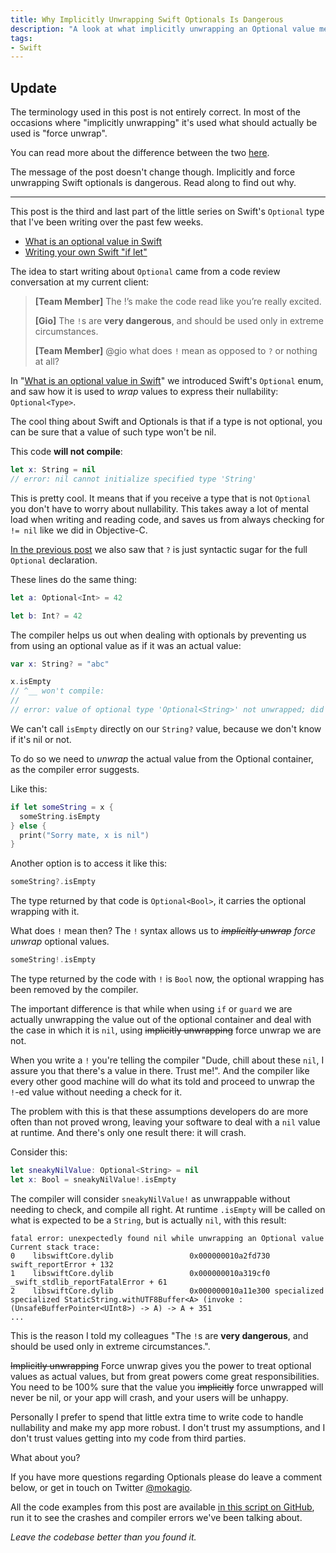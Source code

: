 ```yaml
---
title: Why Implicitly Unwrapping Swift Optionals Is Dangerous
description: "A look at what implicitly unwrapping an Optional value means and why it should be avoided."
tags:
- Swift
---
```


## Update

The terminology used in this post is not entirely correct. In most of the
occasions where "implicitly unwrapping" it's used what should actually be used
is "force unwrap".

You can read more about the difference between the two
[here](http://mokacoding.com/blog/impliticly-vs-force-unwrapping-swift-optionals.md).

The message of the post doesn't change though. Implicitly and force unwrapping
Swift optionals is dangerous. Read along to find out why.

---

This post is the third and last part of the little series on Swift's `Optional`
type that I've been writing over the past few weeks.

- [What is an optional value in Swift](http://www.mokacoding.com/blog/what-is-an-optional-value-in-swift/)
- [Writing your own Swift "if let"](http://www.mokacoding.com/blog/writing-your-own-swift-if-let/)

The idea to start writing about `Optional` came from a code review conversation
at my current client:

> **[Team Member]** The !’s make the code read like you’re really excited.
>
> **[Gio]** The `!`s are **very dangerous**, and should be used only in extreme
> circumstances.
>
> **[Team Member]** @gio what does `!` mean as opposed to `?` or nothing at all?

In "[What is an optional value in
Swift](http://www.mokacoding.com/blog/what-is-an-optional-value-in-swift/)" we
introduced Swift's `Optional` enum, and saw how it is used to _wrap_ values to
express their nullability: `Optional<Type>`.

The cool thing about Swift and Optionals is that if a type is not optional, you
can be sure that a value of such type won't be nil.

This code **will not compile**:

```swift
let x: String = nil
// error: nil cannot initialize specified type 'String'
```

This is pretty cool. It means that if you receive a type that is not `Optional`
you don't have to worry about nullability. This takes away a lot of mental load
when writing and reading code, and saves us from always checking for `!= nil`
like we did in Objective-C.

[In the previous
post](http://www.mokacoding.com/blog/what-is-an-optional-value-in-swift/) we
also saw that `?` is just syntactic sugar for the full `Optional` declaration.

These lines do the same thing:

```swift
let a: Optional<Int> = 42

let b: Int? = 42
```

The compiler helps us out when dealing with optionals by preventing us from
using an optional value as if it was an actual value:

```swift
var x: String? = "abc"

x.isEmpty
// ^__ won't compile:
//
// error: value of optional type 'Optional<String>' not unwrapped; did you mean to use '!' or '?'?
```

We can't call `isEmpty` directly on our `String?` value, because we don't know
if it's nil or not.

To do so we need to _unwrap_ the actual value from the Optional container, as
the compiler error suggests.

Like this:

```swift
if let someString = x {
  someString.isEmpty
} else {
  print("Sorry mate, x is nil")
}
```

Another option is to access it like this:

```swift
someString?.isEmpty
```

The type returned by that code is `Optional<Bool>`, it carries the optional
wrapping with it.

What does `!` mean then? The `!` syntax allows us to <del>_implicitly
unwrap_</del> _force unwrap_ optional values.

```swift
someString!.isEmpty
```

The type returned by the code with `!` is `Bool` now, the optional wrapping has
been removed by the compiler.

The important difference is that while when using `if` or `guard` we are
actually unwrapping the value out of the optional container and deal with the
case in which it is `nil`, using <del>implicitly unwrapping</del> force unwrap
we are not.

When you write a `!` you're telling the compiler "Dude, chill about these
`nil`, I assure you that there's a value in there. Trust me!". And the compiler
like every other good machine will do what its told and proceed to unwrap the
`!`-ed value without needing a check for it.

The problem with this is that these assumptions developers do are more often
than not proved wrong, leaving your software to deal with a `nil` value at
runtime.  And there's only one result there: it will crash.

Consider this:

```swift
let sneakyNilValue: Optional<String> = nil
let x: Bool = sneakyNilValue!.isEmpty
```

The compiler will consider `sneakyNilValue!` as unwrappable without needing to
check, and compile all right. At runtime `.isEmpty` will be called on what is
expected to be a `String`, but is actually `nil`, with this result:

```
fatal error: unexpectedly found nil while unwrapping an Optional value
Current stack trace:
0    libswiftCore.dylib                 0x000000010a2fd730 swift_reportError + 132
1    libswiftCore.dylib                 0x000000010a319cf0 _swift_stdlib_reportFatalError + 61
2    libswiftCore.dylib                 0x000000010a11e300 specialized specialized StaticString.withUTF8Buffer<A> (invoke : (UnsafeBufferPointer<UInt8>) -> A) -> A + 351
...
```

This is the reason I told my colleagues "The `!`s are **very dangerous**, and
should be used only in extreme circumstances.".

<del>Implicitly unwrapping</del> Force unwrap gives you the power to treat
optional values as actual values, but from great powers come great
responsibilities. You need to be 100% sure that the value you
<del>implicitly</del> force unwrapped will never be nil, or your app will
crash, and your users will be unhappy.

Personally I prefer to spend that little extra time to write code to handle
nullability and make my app more robust. I don't trust my assumptions, and I
don't trust values getting into my code from third parties.

What about you?

If you have more questions regarding Optionals please do leave a comment below,
or get in touch on Twitter [@mokagio](https://twitter.com/mokagio).

All the code examples from this post are available [in this script on
GitHub](https://github.com/mokacoding/swift-implicitly-unwrapping-danger), run
it to see the crashes and compiler errors we've been talking about.

_Leave the codebase better than you found it._
